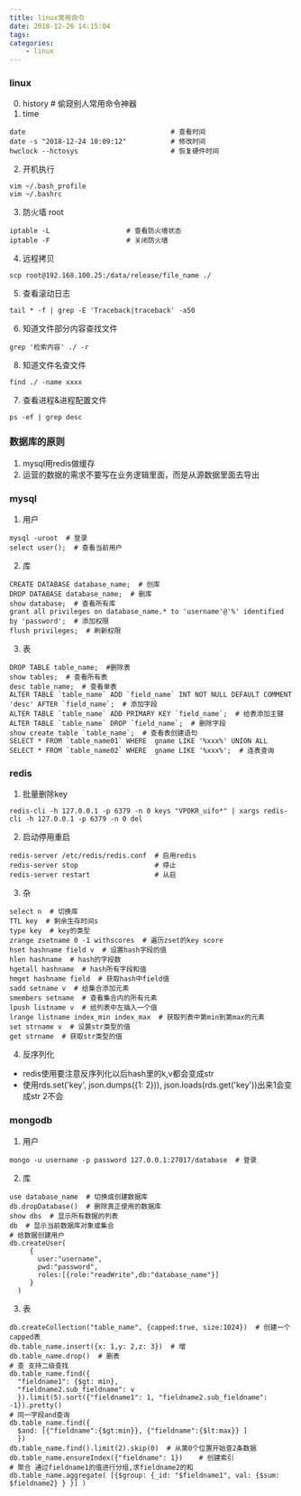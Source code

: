 ```yaml
---
title: linux常用命令
date: 2018-12-26 14:15:04
tags:
categories:
    - linux
---
```


### linux
0. history  # 偷窥别人常用命令神器
1. time
```
date                                    # 查看时间
date -s "2018-12-24 10:09:12"           # 修改时间
hwclock --hctosys                       # 恢复硬件时间
```
2. 开机执行
```
vim ~/.bash_profile
vim ~/.bashrc
```
3. 防火墙 root
```
iptable -L                   # 查看防火墙状态
iptable -F                   # 关闭防火墙
```
4. 远程拷贝
```
scp root@192.168.100.25:/data/release/file_name ./
```
5. 查看滚动日志
```
tail * -f | grep -E 'Traceback|traceback' -a50
```
6. 知道文件部分内容查找文件
```
grep '检索内容' ./ -r
```
8. 知道文件名查文件
```
find ./ -name xxxx
```
7. 查看进程&进程配置文件
```
ps -ef | grep desc
```

### 数据库的原则
1. mysql用redis做缓存
2. 运营的数据的需求不要写在业务逻辑里面，而是从源数据里面去导出

### mysql
1. 用户
```
mysql -uroot  # 登录
select user();  # 查看当前用户
```
2. 库
```
CREATE DATABASE database_name;  # 创库
DROP DATABASE database_name;  # 删库
show database;  # 查看所有库
grant all privileges on database_name.* to 'username'@'%' identified by 'password';  # 添加权限
flush privileges;  # 刷新权限
```
3. 表
```
DROP TABLE table_name;  #删除表
show tables;  # 查看所有表
desc table_name;  # 查看单表
ALTER TABLE `table_name` ADD `field_name` INT NOT NULL DEFAULT COMMENT 'desc' AFTER `field_name`;  # 添加字段
ALTER TABLE `table_name` ADD PRIMARY KEY `field_name`;  # 给表添加主键
ALTER TABLE `table_name` DROP `field_name`;  # 删除字段
show create table `table_name`;  # 查看表创建语句
SELECT * FROM `table_name01` WHERE  gname LIKE '%xxx%' UNION ALL SELECT * FROM `table_name02` WHERE  gname LIKE '%xxx%';  # 连表查询
```


### redis
1. 批量删除key
```
redis-cli -h 127.0.0.1 -p 6379 -n 0 keys "VPOKR_uifo*" | xargs redis-cli -h 127.0.0.1 -p 6379 -n 0 del
```
2. 启动停用重启
```
redis-server /etc/redis/redis.conf  # 启用redis
redis-server stop                   # 停止
redis-server restart                # 从启
```
3. 杂
```
select n  # 切换库
TTL key  # 剩余生存时间s
type key  # key的类型
zrange zsetname 0 -1 withscores  # 遍历zset的key score
hset hashname field v  # 设置hash字段的值
hlen hashname  # hash的字段数
hgetall hashname  # hash所有字段和值
hmget hashname field  # 获取hash中field值
sadd setname v  # 给集合添加元素
smembers setname  # 查看集合内的所有元素
lpush listname v  # 给列表中左插入一个值
lrange listname index_min index_max  # 获取列表中第min到第max的元素
set strname v  # 设置str类型的值
get strname  # 获取str类型的值
```
4. 反序列化
  * redis使用要注意反序列化以后hash里的k,v都会变成str
  * 使用rds.set('key', json.dumps({1: 2})), json.loads(rds.get('key'))出来1会变成str 2不会

### mongodb
1. 用户
```
mongo -u username -p password 127.0.0.1:27017/database  # 登录
```
2. 库
```
use database_name  # 切换或创建数据库
db.dropDatabase()  # 删除真正使用的数据库	 
show dbs  # 显示所有数据的列表
db  # 显示当前数据库对象或集合
# 给数据创建用户
db.createUser(
     {
       user:"username",
       pwd:"password",
       roles:[{role:"readWrite",db:"database_name"}]
     }
  )
```
3. 表
  ```
  db.createCollection("table_name", {capped:true, size:1024})  # 创建一个capped表
  db.table_name.insert({x: 1,y: 2,z: 3})  # 增
  db.table_name.drop()  # 删表
  # 查 支持二级查找
  db.table_name.find({
    "fieldname1": {$gt: min},
    "fieldname2.sub_fieldname": v
    }).limit(5).sort({"fieldname1": 1, "fieldname2.sub_fieldname": -1}).pretty()
  # 同一字段and查询
  db.table_name.find({
    $and: [{"fieldname":{$gt:min}}, {"fieldname":{$lt:max}} ]
    })
  db.table_name.find().limit(2).skip(0)  # 从第0个位置开始查2条数据
  db.table_name.ensureIndex({"fieldname": 1})    # 创建索引
  # 聚合 通过fieldname1的值进行分组,求fieldname2的和
  db.table_name.aggregate( [{$group: {_id: "$fieldname1", val: {$sum: $fieldname2} } }] )
  ```
